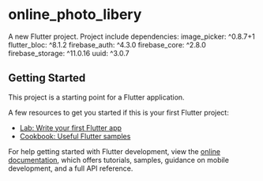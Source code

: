 # online_photo_libery

A new Flutter project. Project include dependencies:
    image_picker: ^0.8.7+1
    flutter_bloc: ^8.1.2
    firebase_auth: ^4.3.0
    firebase_core: ^2.8.0
    firebase_storage: ^11.0.16
    uuid: ^3.0.7 

## Getting Started

This project is a starting point for a Flutter application.

A few resources to get you started if this is your first Flutter project:

- [Lab: Write your first Flutter app](https://docs.flutter.dev/get-started/codelab)
- [Cookbook: Useful Flutter samples](https://docs.flutter.dev/cookbook)

For help getting started with Flutter development, view the
[online documentation](https://docs.flutter.dev/), which offers tutorials,
samples, guidance on mobile development, and a full API reference.
